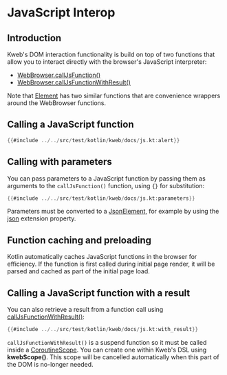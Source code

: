 # JavaScript Interop

<!-- toc -->

## Introduction

Kweb's DOM interaction functionality is build on top of two functions that allow you to interact
directly with the browser's JavaScript interpreter:

* [WebBrowser.callJsFunction()](https://docs.kweb.io/api/kweb-core/kweb/-web-browser/call-js-function.html)
* [WebBrowser.callJsFunctionWithResult()](https://docs.kweb.io/api/kweb-core/kweb/-web-browser/call-js-function-with-result.html)

Note that [Element](https://docs.kweb.io/api/kweb-core/kweb/-element/index.html) has two similar functions that
are convenience wrappers around the WebBrowser functions.

## Calling a JavaScript function

```kotlin
{{#include ../../src/test/kotlin/kweb/docs/js.kt:alert}}
```

## Calling with parameters

You can pass parameters to a JavaScript function by passing them as arguments to the `callJsFunction()` function,
using `{}` for substitution:

```kotlin
{{#include ../../src/test/kotlin/kweb/docs/js.kt:parameters}}
```

Parameters must be converted to a [JsonElement](https://kotlinlang.org/api/kotlinx.serialization/kotlinx-serialization-json/kotlinx.serialization.json/-json-element/),
for example by using the [json](https://docs.kweb.io/api/kweb-core/kweb.util/json.html) extension property.

## Function caching and preloading

Kotlin automatically caches JavaScript functions in the browser for efficiency. If the function is 
first called during initial page render, it will be parsed and cached as part of the initial page load.

## Calling a JavaScript function with a result

You can also retrieve a result from a function call using [callJsFunctionWithResult()](https://docs.kweb.io/api/kweb-core/kweb/-web-browser/call-js-function-with-result.html):

```kotlin
{{#include ../../src/test/kotlin/kweb/docs/js.kt:with_result}}
```

`callJsFunctionWithResult()` is a suspend function so it must be called inside a [CoroutineScope](https://kotlinlang.org/api/kotlinx.coroutines/kotlinx-coroutines-core/kotlinx.coroutines/-coroutine-scope/). 
You can create one within Kweb's DSL using **kwebScope()**. This scope will be cancelled automatically
when this part of the DOM is no-longer needed.
